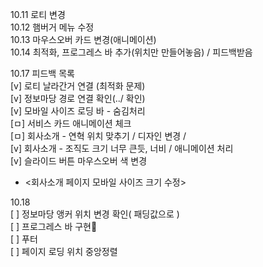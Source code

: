 10.11 로티 변경  
10.12 햄버거 메뉴 수정  
10.13 마우스오버 카드 변경(애니메이션)  
10.14 최적화, 프로그레스 바 추가(위치만 만들어놓음) / 피드백받음  


10.17 피드백 목록  
[v] 로티 날라간거 연결 (최적화 문제)  
[v] 정보마당 경로 연결 확인(../ 확인)  
[v] 모바일 사이즈 로딩 바 - 숨김처리  
[ㅁ] 서비스 카드 애니메이션 체크  
[ㅁ] 회사소개 - 연혁 위치 맞추기 / 디자인 변경 /   
[v] 회사소개 - 조직도 크기 너무 큰듯, 너비 / 애니메이션 처리  
[v] 슬라이드 버튼 마우스오버 색 변경  

- <회사소개 페이지 모바일 사이즈 크기 수정>

10.18  
[ ] 정보마당 앵커 위치 변경 확인( 패딩값으로 )   
[ ] 프로그레스 바 구현👀  
[ ] 푸터  
[ ] 페이지 로딩 위치 중앙정렬  

